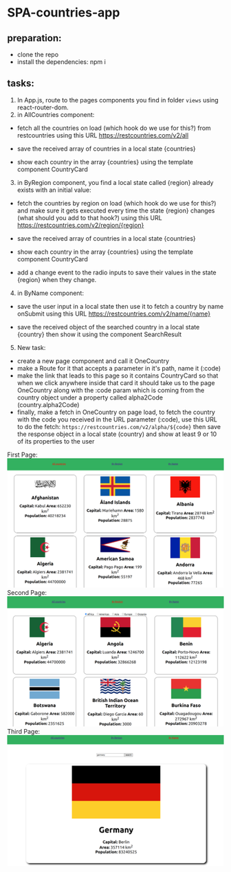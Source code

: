 # SPA-countries-app

## preparation:

- clone the repo
- install the dependencies: npm i

## tasks:

1. In App.js, route to the pages components you find in folder `views` using react-router-dom.
2. in AllCountries component:

- fetch all the countries on load (which hook do we use for this?) from restcountries using this URL https://restcountries.com/v2/all

- save the received array of countries in a local state {countries}

- show each country in the array {countries} using the template component CountryCard

3. in ByRegion component, you find a local state called {region} already exists with an initial value:

- fetch the countries by region on load (which hook do we use for this?) and make sure it gets executed every time the state {region} changes (what should you add to that hook?) using this URL https://restcountries.com/v2/region/{region}

- save the received array of countries in a local state {countries}

- show each country in the array {countries} using the template component CountryCard

- add a change event to the radio inputs to save their values in the state {region} when they change.

4. in ByName component:

- save the user input in a local state then use it to fetch a country by name onSubmit using this URL https://restcountries.com/v2/name/{name}

- save the received object of the searched country in a local state {country} then show it using the component SearchResult

5. New task:

- create a new page component and call it OneCountry
- make a Route for it that accepts a parameter in it's path, name it (:code)
- make the link that leads to this page so it contains CountryCard so that when we click anywhere inside that card it should take us to the page OneCountry along with the :code param which is coming from the country object under a property called alpha2Code (country.alpha2Code)
- finally, make a fetch in OneCountry on page load, to fetch the country with the code you received in the URL parameter (:code), use this URL to do the fetch:
  `https://restcountries.com/v2/alpha/${code}` then save the response object in a local state (country) and show at least 9 or 10 of its properties to the user

First Page:
<img src='./mockups/mock1.png' alt='all'/>
Second Page:
<img src='./mockups/mock2.png' alt='region'/>
Third Page:
<img src='./mockups/mock3.png' alt='search'/>
